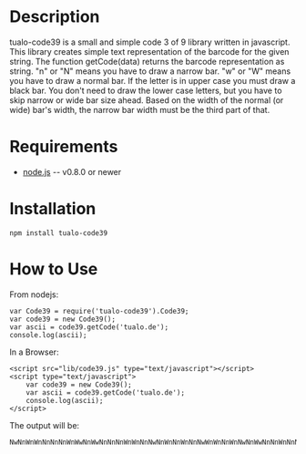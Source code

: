 Description
===========

tualo-code39 is a small and simple code 3 of 9 library written in javascript.
This library creates simple text representation of the barcode for the given string.
The function getCode(data) returns the barcode representation as string. "n" or "N" means you 
have to draw a narrow bar. "w" or "W" means you have to draw a normal bar. If the letter is 
in upper case you must draw a black bar. You don't need to draw the lower case letters, but 
you have to skip narrow or wide bar size ahead. Based on the width of the normal (or wide) 
bar's width, the narrow bar width must be the third part of that.

Requirements
============

* [node.js](http://nodejs.org/) -- v0.8.0 or newer


Installation
============

    npm install tualo-code39

How to Use
==========

From nodejs:

    var Code39 = require('tualo-code39').Code39;
    var code39 = new Code39();
    var ascii = code39.getCode('tualo.de');
    console.log(ascii);

In a Browser:

    <script src="lib/code39.js" type="text/javascript"></script>
    <script type="text/javascript">
        var code39 = new Code39();
        var ascii = code39.getCode('tualo.de');
        console.log(ascii);
    </script>

The output will be:

    NwNnWnWnNnNnNnWnWwNnWwNnNnNnWnWnNnNwNnWnNnWnNnNwWnWnNnWnNwNnWwNnNnWnNnNnNnWwNnWnWnNnWwNnNnNwNnWnWnNn

